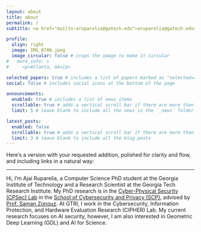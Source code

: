 ```yaml
---
layout: about
title: about
permalink: /
subtitle: <a href="mailto:aruparelia@gatech.edu">aruparelia@gatech.edu</a>

profile:
  align: right
  image: IMG_0780.jpeg
  image_circular: false # crops the image to make it circular
#   more_info: >
#     <p>Atlanta, GA</p>

selected_papers: true # includes a list of papers marked as "selected={true}"
social: false # includes social icons at the bottom of the page

announcements:
  enabled: true # includes a list of news items
  scrollable: true # adds a vertical scroll bar if there are more than 3 news items
  limit: 5 # leave blank to include all the news in the `_news` folder

latest_posts:
  enabled: false
  scrollable: true # adds a vertical scroll bar if there are more than 3 new posts items
  limit: 3 # leave blank to include all the blog posts
---
```


Here’s a version with your requested addition, polished for clarity and flow, and including links in a natural way:

---

Hi, I’m Ajai Ruparelia, a Computer Science PhD student at the Georgia Institute of Technology and a Research Scientist at the Georgia Tech Research Institute. My PhD research is in the [Cyber-Physical Security (CPSec) Lab](https://sites.gatech.edu/capcpsec/) in the [School of Cybersecurity and Privacy (SCP)](https://scp.cc.gatech.edu/), advised by [Prof. Saman Zonouz](https://sites.google.com/site/samanzonouz4n6/saman-zonouz). At GTRI, I work in the Cybersecurity, Information Protection, and Hardware Evaluation Research (CIPHER) Lab. My current research focuses on AI security, however, I am also interested in Geometric Deep Learning (GDL) and AI for Science.
